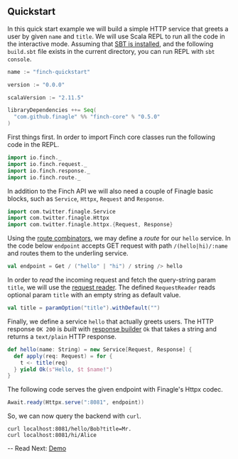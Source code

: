 ## Quickstart

In this quick start example we will build a simple HTTP service that greets a user by given `name` and `title`. We will
use Scala REPL to run all the code in the interactive mode. Assuming that [SBT is installed][1], and the following
`build.sbt` file exists in the current directory, you can run REPL with `sbt console`.

```scala
name := "finch-quickstart"

version := "0.0.0"

scalaVersion := "2.11.5"

libraryDependencies ++= Seq(
  "com.github.finagle" %% "finch-core" % "0.5.0"
)
```

First things first. In order to import Finch core classes run the following code in the REPL.

```scala
import io.finch._
import io.finch.request._
import io.finch.response._
import io.finch.route._
```

In addition to the Finch API we will also need a couple of Finagle basic blocks, such as `Service`, `Httpx`,
`Request` and `Response`.

```scala
import com.twitter.finagle.Service
import com.twitter.finagle.Httpx
import com.twitter.finagle.httpx.{Request, Response}
```

Using the [route combinators](route.md), we may define a _route_ for our `hello` service. In the code below `endpoint`
accepts GET request with path `/(hello|hi)/:name` and routes them to the underling service.

```scala
val endpoint = Get / ("hello" | "hi") / string /> hello
```

In order to _read_ the incoming request and fetch the query-string param `title`, we will use the
[request reader](request.md). The defined `RequestReader` reads optional param `title` with an empty string as default
value.

```scala
val title = paramOption("title").withDefault("")
```

Finally, we define a service `hello` that actually greets users. The HTTP response `OK 200` is _built_ with
[response builder](response.md) `Ok` that takes a string and returns a `text/plain` HTTP response.  

```scala
def hello(name: String) = new Service[Request, Response] {
  def apply(req: Request) = for {
    t <- title(req)
  } yield Ok(s"Hello, $t $name!")
}
```

The following code serves the given endpoint with Finagle's Httpx codec.

```scala
Await.ready(Httpx.serve(":8081", endpoint))
```

So, we can now query the backend with `curl`.

```
curl localhost:8081/hello/Bob?title=Mr.
curl localhost:8081/hi/Alice
```

--
Read Next: [Demo](demo.md)

[1]: http://www.scala-sbt.org/0.13/tutorial/Setup.html
